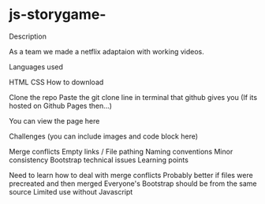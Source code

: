 # js-storygame-

Description

As a team we made a netflix adaptaion with working videos.

Languages used

HTML
CSS
How to download

Clone the repo
Paste the git clone line in terminal that github gives you
(If its hosted on Github Pages then...)

You can view the page here

Challenges (you can include images and code block here)

Merge conflicts
Empty links / File pathing
Naming conventions
Minor consistency
Bootstrap technical issues
Learning points

Need to learn how to deal with merge conflicts
Probably better if files were precreated and then merged
Everyone's Bootstrap should be from the same source
Limited use without Javascript
